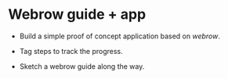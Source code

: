 # Webrow guide + app

* Build a simple proof of concept application based on _webrow_.

* Tag steps to track the progress.

* Sketch a webrow guide along the way.


<!--

# Starting up

Installs `nodemon`:

```
$ npm install
```

## Routes

We need to define a type for our rows

type Routes = Variant
  ( "int" :: Int
  , "string" :: String
  )

and a parser / serializer for our rows

route ∷ D.RouteDuplex' Routes
route = D.root $ RouteDuplex.Variant.variant' routes
  where
    routes =
      { "int": D.int D.segment
      , "string": D.string D.segment
      }


-->
